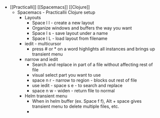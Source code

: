 - [[Practicalli]] [[Spacemacs]] [[Clojure]]
	- Spacemacs - Practicallii Clojure setup
		- Layouts
			- Space l l - create a new layout
			- Organize windows and buffers the way you want
			- Space l s - save layout under a name
			- Space l L - load layout from filename
		- iedit - multicursor
			- press # or * on a word highlights all instances and brings up transient menu
		- narrow and iedit
			- Search and replace in part of a file without affecting rest of file
			- visual select part you want to use
			- space n r - narrow to region - blocks out rest of file
			- use iedit - space s e - to search and replace
			- space n w - widen - return file to normal
		- Helm transient menu
			- When in helm buffer (ex. Space f f), Alt + space gives transient menu to delete multiple files, etc.
			-